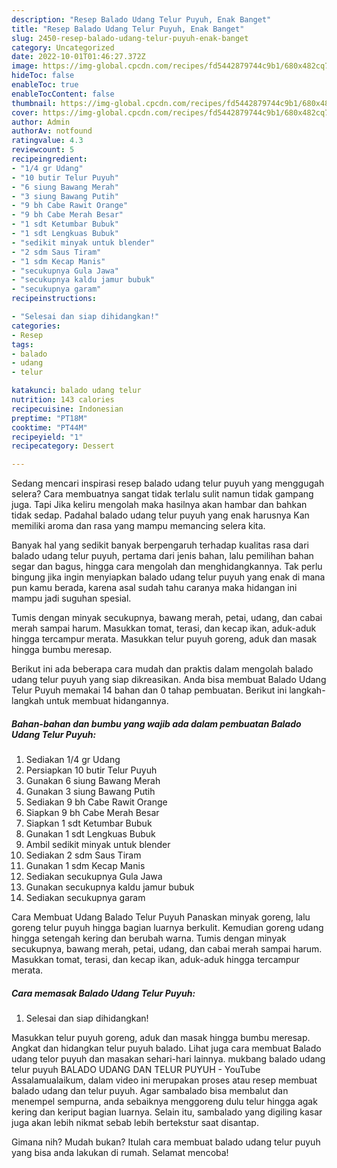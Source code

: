 ```yaml
---
description: "Resep Balado Udang Telur Puyuh, Enak Banget"
title: "Resep Balado Udang Telur Puyuh, Enak Banget"
slug: 2450-resep-balado-udang-telur-puyuh-enak-banget
category: Uncategorized
date: 2022-10-01T01:46:27.372Z
image: https://img-global.cpcdn.com/recipes/fd5442879744c9b1/680x482cq70/balado-udang-telur-puyuh-foto-resep-utama.jpg
hideToc: false
enableToc: true
enableTocContent: false
thumbnail: https://img-global.cpcdn.com/recipes/fd5442879744c9b1/680x482cq70/balado-udang-telur-puyuh-foto-resep-utama.jpg
cover: https://img-global.cpcdn.com/recipes/fd5442879744c9b1/680x482cq70/balado-udang-telur-puyuh-foto-resep-utama.jpg
author: Admin
authorAv: notfound
ratingvalue: 4.3
reviewcount: 5
recipeingredient:
- "1/4 gr Udang"
- "10 butir Telur Puyuh"
- "6 siung Bawang Merah"
- "3 siung Bawang Putih"
- "9 bh Cabe Rawit Orange"
- "9 bh Cabe Merah Besar"
- "1 sdt Ketumbar Bubuk"
- "1 sdt Lengkuas Bubuk"
- "sedikit minyak untuk blender"
- "2 sdm Saus Tiram"
- "1 sdm Kecap Manis"
- "secukupnya Gula Jawa"
- "secukupnya kaldu jamur bubuk"
- "secukupnya garam"
recipeinstructions:

- "Selesai dan siap dihidangkan!"
categories:
- Resep
tags:
- balado
- udang
- telur

katakunci: balado udang telur 
nutrition: 143 calories
recipecuisine: Indonesian
preptime: "PT18M"
cooktime: "PT44M"
recipeyield: "1"
recipecategory: Dessert

---
```



Sedang mencari inspirasi resep balado udang telur puyuh yang menggugah selera? Cara membuatnya sangat tidak terlalu sulit namun tidak gampang juga. Tapi Jika keliru mengolah maka hasilnya akan hambar dan bahkan tidak sedap. Padahal balado udang telur puyuh yang enak harusnya Kan memiliki aroma dan rasa yang mampu memancing selera kita.


Banyak hal yang sedikit banyak berpengaruh terhadap kualitas rasa dari balado udang telur puyuh, pertama dari jenis bahan, lalu pemilihan bahan segar dan bagus, hingga cara mengolah dan menghidangkannya. Tak perlu bingung jika ingin menyiapkan balado udang telur puyuh yang enak di mana pun kamu berada, karena asal sudah tahu caranya maka hidangan ini mampu jadi suguhan spesial.

Tumis dengan minyak secukupnya, bawang merah, petai, udang, dan cabai merah sampai harum. Masukkan tomat, terasi, dan kecap ikan, aduk-aduk hingga tercampur merata. Masukkan telur puyuh goreng, aduk dan masak hingga bumbu meresap.


Berikut ini ada beberapa cara mudah dan praktis dalam mengolah balado udang telur puyuh yang siap dikreasikan. Anda bisa membuat Balado Udang Telur Puyuh memakai 14 bahan dan 0 tahap pembuatan. Berikut ini langkah-langkah untuk membuat hidangannya.

<!--inarticleads1-->

##### Bahan-bahan dan bumbu yang wajib ada dalam pembuatan Balado Udang Telur Puyuh:

1. Sediakan 1/4 gr Udang
1. Persiapkan 10 butir Telur Puyuh
1. Gunakan 6 siung Bawang Merah
1. Gunakan 3 siung Bawang Putih
1. Sediakan 9 bh Cabe Rawit Orange
1. Siapkan 9 bh Cabe Merah Besar
1. Siapkan 1 sdt Ketumbar Bubuk
1. Gunakan 1 sdt Lengkuas Bubuk
1. Ambil sedikit minyak untuk blender
1. Sediakan 2 sdm Saus Tiram
1. Gunakan 1 sdm Kecap Manis
1. Sediakan secukupnya Gula Jawa
1. Gunakan secukupnya kaldu jamur bubuk
1. Sediakan secukupnya garam


Cara Membuat Udang Balado Telur Puyuh Panaskan minyak goreng, lalu goreng telur puyuh hingga bagian luarnya berkulit. Kemudian goreng udang hingga setengah kering dan berubah warna. Tumis dengan minyak secukupnya, bawang merah, petai, udang, dan cabai merah sampai harum. Masukkan tomat, terasi, dan kecap ikan, aduk-aduk hingga tercampur merata. 

<!--inarticleads2-->

##### Cara memasak Balado Udang Telur Puyuh:


1. Selesai dan siap dihidangkan!

Masukkan telur puyuh goreng, aduk dan masak hingga bumbu meresap. Angkat dan hidangkan telur puyuh balado. Lihat juga cara membuat Balado udang telor puyuh dan masakan sehari-hari lainnya. mukbang balado udang telur puyuh BALADO UDANG DAN TELUR PUYUH - YouTube Assalamualaikum, dalam video ini merupakan proses atau resep membuat balado udang dan telur puyuh. Agar sambalado bisa membalut dan menempel sempurna, anda sebaiknya menggoreng dulu telur hingga agak kering dan keriput bagian luarnya. Selain itu, sambalado yang digiling kasar juga akan lebih nikmat sebab lebih bertekstur saat disantap. 

Gimana nih? Mudah bukan? Itulah cara membuat balado udang telur puyuh yang bisa anda lakukan di rumah. Selamat mencoba!
